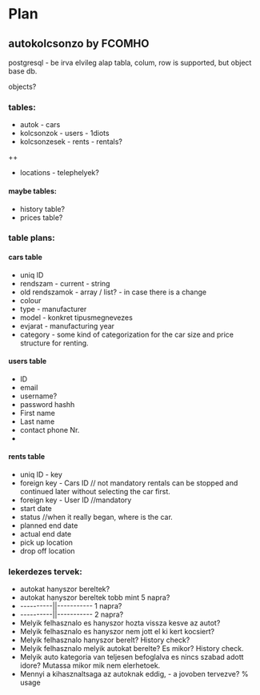 # Plan

## autokolcsonzo by FCOMHO

postgresql - be irva elvileg alap tabla, colum, row is supported, but object base db.

objects?

### tables:
 - autok - cars
 - kolcsonzok - users - 1diots
 - kolcsonzesek - rents - rentals?

 ++
 - locations - telephelyek?

#### maybe tables:
 - history table?
 - prices table?


### table plans:

#### cars table
  - uniq ID
  - rendszam - current - string
  - old rendszamok - array / list? - in case there is a change
  - colour
  - type - manufacturer
  - model - konkret tipusmegnevezes
  - evjarat - manufacturing year
  - category - some kind of categorization for the car size and price structure for renting.


#### users table
 - ID
 - email
 - username?
 - password hashh
 - First name
 - Last name
 - contact phone Nr.
 - 


#### rents table
 - uniq ID - key
 - foreign key - Cars ID // not mandatory rentals can be stopped and continued later without selecting the car first.
 - foreign key - User ID //mandatory
 - start date
 - status //when it really began, where is the car.
 - planned end date
 - actual end date
 - pick up location
 - drop off location



### lekerdezes tervek:
 - autokat hanyszor bereltek?
 - autokat hanyszor bereltek tobb mint 5 napra?
 - ----------||-----------   1 napra?
 - ----------||-----------   2 napra?
 - Melyik felhasznalo es hanyszor hozta vissza kesve az autot?
 - Melyik felhasznalo es hanyszor nem jott el ki kert kocsiert?
 - Melyik felhasznalo hanyszor berelt? History check?
 - Melyik felhasznalo melyik autokat berelte? Es mikor? History check.
 - Melyik auto kategoria van teljesen befoglalva es nincs szabad adott idore? Mutassa mikor mik nem elerhetoek.
 - Mennyi a kihasznaltsaga az autoknak eddig, - a jovoben tervezve? % usage
